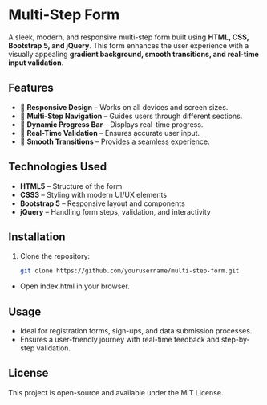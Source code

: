 # Multi-Step Form

A sleek, modern, and responsive multi-step form built using **HTML, CSS, Bootstrap 5, and jQuery**. This form enhances the user experience with a visually appealing **gradient background, smooth transitions, and real-time input validation**.

## Features

- 🔹 **Responsive Design** – Works on all devices and screen sizes.  
- 🔹 **Multi-Step Navigation** – Guides users through different sections.  
- 🔹 **Dynamic Progress Bar** – Displays real-time progress.  
- 🔹 **Real-Time Validation** – Ensures accurate user input.  
- 🔹 **Smooth Transitions** – Provides a seamless experience.  

## Technologies Used

- **HTML5** – Structure of the form  
- **CSS3** – Styling with modern UI/UX elements  
- **Bootstrap 5** – Responsive layout and components  
- **jQuery** – Handling form steps, validation, and interactivity  

## Installation

1. Clone the repository:
   ```sh
   git clone https://github.com/yourusername/multi-step-form.git
   ```
- Open index.html in your browser.

## Usage

- Ideal for registration forms, sign-ups, and data submission processes.
- Ensures a user-friendly journey with real-time feedback and step-by-step validation.

## License

This project is open-source and available under the MIT License.
